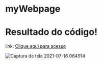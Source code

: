 
# myWebpage

<h1> Resultado do código! </h1>

 link: [Clique aqui para acesso ](silassanttos.github.io/pag)

![Captura de tela 2021-07-16 064914](https://user-images.githubusercontent.com/69328711/125930412-5e926e43-e1a6-4edc-b0e7-e68ea84495fe.png)

